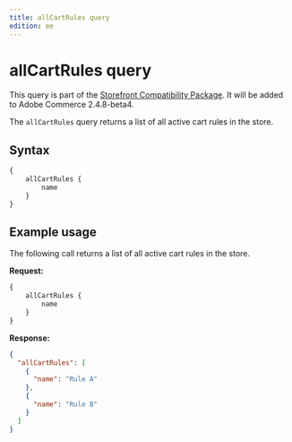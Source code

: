 ```yaml
---
title: allCartRules query
edition: ee
---
```


# allCartRules query

<InlineAlert variant="info" slots="text1" />

This query is part of the [Storefront Compatibility Package](https://experienceleague.adobe.com/developer/commerce/storefront/setup/storefront-compatibility/). It will be added to Adobe Commerce 2.4.8-beta4.

The `allCartRules` query returns a list of all active cart rules in the store.

## Syntax

```graphql
{
    allCartRules {
        name
    }
}
```

<!---
## Reference

The [`allCartRules`](https://developer.adobe.com/commerce/webapi/graphql-api/index.html#query-all-cart-rules) reference provides detailed information about the types and fields defined in this query.
-->

## Example usage

The following call returns a list of all active cart rules in the store.

**Request:**

```graphql
{
    allCartRules {
        name
    }
}
```

**Response:**

```json
{
  "allCartRules": [
    {
      "name": "Rule A"
    },
    {
      "name": "Rule B"
    }
  ]
}
```
